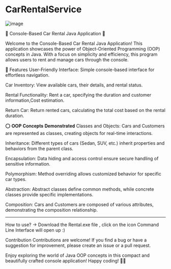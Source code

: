 # CarRentalService

![image](https://github.com/MrSamarjitBanerjee/CarRentalService/assets/147799102/e2752d85-a48f-4155-9e98-f3b71a904d61)

  🚗 Console-Based Car Rental Java Application 🚗
  
Welcome to the Console-Based Car Rental Java Application! This application showcases the power of Object-Oriented Programming (OOP) concepts in Java. With a focus on simplicity and efficiency, this program allows users to rent and manage cars through the console.

 🚦 Features
User-Friendly Interface: Simple console-based interface for effortless navigation.

Car Inventory: View available cars, their details, and rental status.

Rental Functionality: Rent a car, specifying the duration and customer information,Cost estimation.

Return Car: Return rented cars, calculating the total cost based on the rental duration.


⭕ 𝐎𝐎𝐏 𝐂𝐨𝐧𝐜𝐞𝐩𝐭𝐬 𝐃𝐞𝐦𝐨𝐧𝐬𝐭𝐫𝐚𝐭𝐞𝐝
Classes and Objects: Cars and Customers are represented as classes, creating objects for real-time interactions.

Inheritance: Different types of cars (Sedan, SUV, etc.) inherit properties and behaviors from the parent class.

Encapsulation: Data hiding and access control ensure secure handling of sensitive information.

Polymorphism: Method overriding allows customized behavior for specific car types.

Abstraction: Abstract classes define common methods, while concrete classes provide specific implementations.

Composition: Cars and Customers are composed of various attributes, demonstrating the composition relationship.

-------------------------------------------------------------------------------------------------------------------------------------------------------------


How to use?
-> Download the Rental.exe file , click on the icon Command Line Interface will open up :)



Contribution
Contributions are welcome! If you find a bug or have a suggestion for improvement, please create an issue or a pull request.




Enjoy exploring the world of Java OOP concepts in this compact and beautifully crafted console application! Happy coding! 🚗✨


